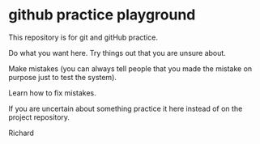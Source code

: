 # github practice playground
This repository is for git and gitHub practice.

Do what you want here. Try things out that you are unsure about.

Make mistakes (you can always tell people that you made the mistake on purpose just to test the system).

Learn how to fix mistakes.

If you are uncertain about something practice it here instead of on the project repository.

Richard
